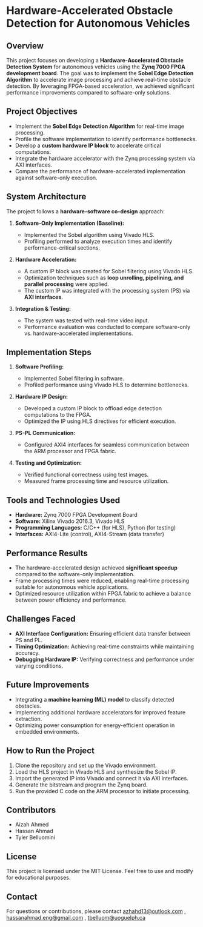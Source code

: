 # Hardware-Accelerated Obstacle Detection for Autonomous Vehicles

## Overview
This project focuses on developing a **Hardware-Accelerated Obstacle Detection System** for autonomous vehicles using the **Zynq 7000 FPGA development board**. The goal was to implement the **Sobel Edge Detection Algorithm** to accelerate image processing and achieve real-time obstacle detection. By leveraging FPGA-based acceleration, we achieved significant performance improvements compared to software-only solutions.

## Project Objectives
- Implement the **Sobel Edge Detection Algorithm** for real-time image processing.
- Profile the software implementation to identify performance bottlenecks.
- Develop a **custom hardware IP block** to accelerate critical computations.
- Integrate the hardware accelerator with the Zynq processing system via AXI interfaces.
- Compare the performance of hardware-accelerated implementation against software-only execution.

## System Architecture

The project follows a **hardware-software co-design** approach:

1. **Software-Only Implementation (Baseline):**
   - Implemented the Sobel algorithm using Vivado HLS.
   - Profiling performed to analyze execution times and identify performance-critical sections.

2. **Hardware Acceleration:**
   - A custom IP block was created for Sobel filtering using Vivado HLS.
   - Optimization techniques such as **loop unrolling, pipelining, and parallel processing** were applied.
   - The custom IP was integrated with the processing system (PS) via **AXI interfaces**.

3. **Integration & Testing:**
   - The system was tested with real-time video input.
   - Performance evaluation was conducted to compare software-only vs. hardware-accelerated implementations.

## Implementation Steps

1. **Software Profiling:**
   - Implemented Sobel filtering in software.
   - Profiled performance using Vivado HLS to determine bottlenecks.

2. **Hardware IP Design:**
   - Developed a custom IP block to offload edge detection computations to the FPGA.
   - Optimized the IP using HLS directives for efficient execution.

3. **PS-PL Communication:**
   - Configured AXI4 interfaces for seamless communication between the ARM processor and FPGA fabric.

4. **Testing and Optimization:**
   - Verified functional correctness using test images.
   - Measured frame processing time and resource utilization.

## Tools and Technologies Used
- **Hardware:** Zynq 7000 FPGA Development Board
- **Software:** Xilinx Vivado 2016.3, Vivado HLS
- **Programming Languages:** C/C++ (for HLS), Python (for testing)
- **Interfaces:** AXI4-Lite (control), AXI4-Stream (data transfer)

## Performance Results
- The hardware-accelerated design achieved **significant speedup** compared to the software-only implementation.
- Frame processing times were reduced, enabling real-time processing suitable for autonomous vehicle applications.
- Optimized resource utilization within FPGA fabric to achieve a balance between power efficiency and performance.

## Challenges Faced
- **AXI Interface Configuration:** Ensuring efficient data transfer between PS and PL.
- **Timing Optimization:** Achieving real-time constraints while maintaining accuracy.
- **Debugging Hardware IP:** Verifying correctness and performance under varying conditions.

## Future Improvements
- Integrating a **machine learning (ML) model** to classify detected obstacles.
- Implementing additional hardware accelerators for improved feature extraction.
- Optimizing power consumption for energy-efficient operation in embedded environments.

## How to Run the Project

1. Clone the repository and set up the Vivado environment.
2. Load the HLS project in Vivado HLS and synthesize the Sobel IP.
3. Import the generated IP into Vivado and connect it via AXI interfaces.
4. Generate the bitstream and program the Zynq board.
5. Run the provided C code on the ARM processor to initiate processing.

## Contributors
- Aizah Ahmed
- Hassan Ahmad
- Tyler Belluomini

## License
This project is licensed under the MIT License. Feel free to use and modify for educational purposes.

## Contact
For questions or contributions, please contact azhahd13@outlook.com , hassanahmad.eng@gmail.com , tbelluom@uoguelph.ca 
